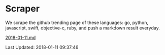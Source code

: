 # Scraper

We scrape the github trending page of these languages: go, python, javascript, swift, objective-c, ruby, and push a markdown result everyday.

[2018-01-11.md](https://github.com/henson/Scraper/blob/master/2018-01-11.md)

Last Updated: 2018-01-11 09:37:46